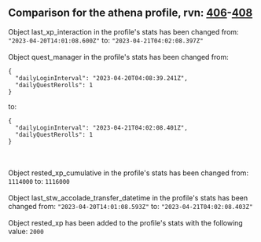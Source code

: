 ## Comparison for the athena profile, rvn: [406](https://github.com/PRO100KatYT/FortniteProfileRevisions/tree/main/profiles/athena/406%20athena.json)-[408](https://github.com/PRO100KatYT/FortniteProfileRevisions/tree/main/profiles/athena/408%20athena.json)

Object last_xp_interaction in the profile's stats has been changed from: `"2023-04-20T14:01:08.600Z"` to: `"2023-04-21T04:02:08.397Z"`
<br><br>
Object quest_manager in the profile's stats has been changed from:

```
{
  "dailyLoginInterval": "2023-04-20T04:08:39.241Z",
  "dailyQuestRerolls": 1
}
```

to:

```
{
  "dailyLoginInterval": "2023-04-21T04:02:08.401Z",
  "dailyQuestRerolls": 1
}
```

<br><br>
Object rested_xp_cumulative in the profile's stats has been changed from: `1114000` to: `1116000`
<br><br>
Object last_stw_accolade_transfer_datetime in the profile's stats has been changed from: `"2023-04-20T14:01:08.593Z"` to: `"2023-04-21T04:02:08.403Z"`
<br><br>
Object rested_xp has been added to the profile's stats with the following value: `2000`
<br><br>

